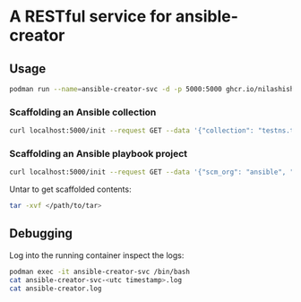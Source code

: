 # A RESTful service for ansible-creator

## Usage

```bash
podman run --name=ansible-creator-svc -d -p 5000:5000 ghcr.io/nilashishc/ansible-creator-service:latest
```

### Scaffolding an Ansible collection

```bash
curl localhost:5000/init --request GET --data '{"collection": "testns.testorg"}' --header "Content-Type: application/json" --output testns-testorg.tar
```

### Scaffolding an Ansible playbook project

```bash
curl localhost:5000/init --request GET --data '{"scm_org": "ansible", "scm_project": "devops", "project": "ansible-project"}' --header "Content-Type: application/json" --output ansible-devops-project.tar
```

Untar to get scaffolded contents:

```bash
tar -xvf </path/to/tar>
```

## Debugging

Log into the running container inspect the logs:

```bash
podman exec -it ansible-creator-svc /bin/bash
cat ansible-creator-svc-<utc timestamp>.log
cat ansible-creator.log
```
